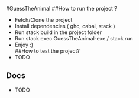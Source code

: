 #GuessTheAnimal
##How to run the project ?
 - Fetch/Clone the project  
 - Install dependencies ( ghc, cabal, stack ) 
 - Run stack build in the project folder  
 - Run stack exec GuessTheAnimal-exe / stack run
 - Enjoy :)  
##How to test the project? 
 - TODO  
 ## Docs  
 - TODO
